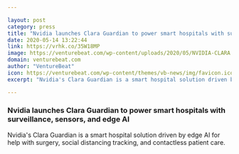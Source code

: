 ```yaml
---

layout: post
category: press
title: "Nvidia launches Clara Guardian to power smart hospitals with surveillance, sensors, and edge AI"
date: 2020-05-14 13:22:44
link: https://vrhk.co/35W18MP
image: https://venturebeat.com/wp-content/uploads/2020/05/NVIDIA-CLARA.jpg?w=1200&strip=all
domain: venturebeat.com
author: "VentureBeat"
icon: https://venturebeat.com/wp-content/themes/vb-news/img/favicon.ico
excerpt: "Nvidia's Clara Guardian is a smart hospital solution driven by edge AI for help with surgery, social distancing tracking, and contactless patient care."

---
```


### Nvidia launches Clara Guardian to power smart hospitals with surveillance, sensors, and edge AI

Nvidia's Clara Guardian is a smart hospital solution driven by edge AI for help with surgery, social distancing tracking, and contactless patient care.